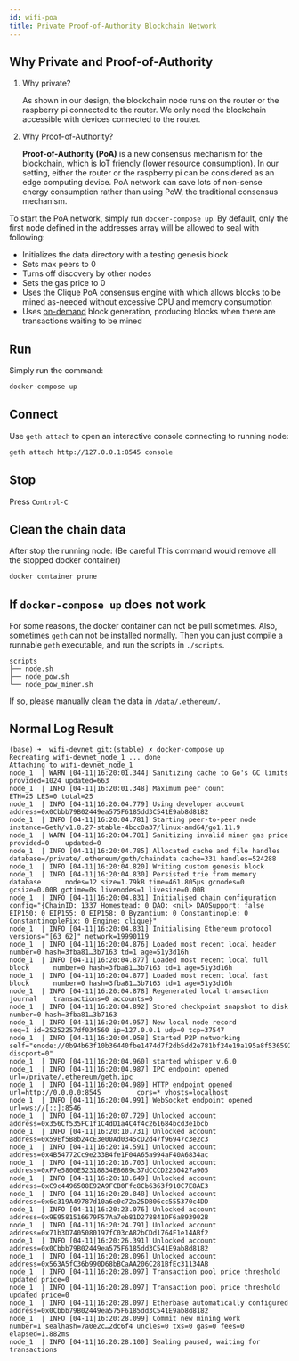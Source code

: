 ```yaml
---
id: wifi-poa
title: Private Proof-of-Authority Blockchain Network
---
```


## Why Private and Proof-of-Authority

1. Why private?

    As shown in our design, the blockchain node runs on the router or the raspberry pi connected to the router. We only need the blockchain accessible with devices connected to the router.

2. Why Proof-of-Authority?

    **Proof-of-Authority (PoA)** is a new consensus mechanism for the blockchain, which is IoT friendly (lower resource consumption). In our setting, either the router or the raspberry pi can be considered as an edge computing device. PoA network can save lots of non-sense energy consumption rather than using PoW, the traditional consensus mechanism.

To start the PoA network, simply run `docker-compose up`. By default, only the first node defined in the addresses array will be allowed to seal with following:

- Initializes the data directory with a testing genesis block
- Sets max peers to 0
- Turns off discovery by other nodes
- Sets the gas price to 0
- Uses the Clique PoA consensus engine with which allows blocks to be mined as-needed without excessive CPU and memory consumption
- Uses [on-demand](#normal-log-result) block generation, producing blocks when there are transactions waiting to be mined

## Run

Simply run the command:
```bash
docker-compose up
```

## Connect

Use `geth attach` to open an interactive console connecting to running node:
```bash
geth attach http://127.0.0.1:8545 console
```

## Stop

Press `Control-C`

## Clean the chain data

After stop the running node: (Be careful This command would remove all the stopped docker container)
```bash
docker container prune
```

## If `docker-compose up` does not work

For some reasons, the docker container can not be pull sometimes. Also, sometimes `geth` can not be installed normally. Then you can just compile a runnable `geth` executable, and run the scripts in `./scripts`.

```
scripts
├── node.sh
├── node_pow.sh
└── node_pow_miner.sh
```

If so, please manually clean the data in `/data/.ethereum/`.

## Normal Log Result

```
(base) ➜  wifi-devnet git:(stable) ✗ docker-compose up
Recreating wifi-devnet_node_1 ... done
Attaching to wifi-devnet_node_1
node_1  | WARN [04-11|16:20:01.344] Sanitizing cache to Go's GC limits       provided=1024 updated=663
node_1  | INFO [04-11|16:20:01.348] Maximum peer count                       ETH=25 LES=0 total=25
node_1  | INFO [04-11|16:20:04.779] Using developer account                  address=0x0Cbbb79B02449ea575F6185dd3C541E9ab8d8182
node_1  | INFO [04-11|16:20:04.781] Starting peer-to-peer node               instance=Geth/v1.8.27-stable-4bcc0a37/linux-amd64/go1.11.9
node_1  | WARN [04-11|16:20:04.781] Sanitizing invalid miner gas price       provided=0    updated=0
node_1  | INFO [04-11|16:20:04.785] Allocated cache and file handles         database=/private/.ethereum/geth/chaindata cache=331 handles=524288
node_1  | INFO [04-11|16:20:04.820] Writing custom genesis block 
node_1  | INFO [04-11|16:20:04.830] Persisted trie from memory database      nodes=12 size=1.79kB time=461.805µs gcnodes=0 gcsize=0.00B gctime=0s livenodes=1 livesize=0.00B
node_1  | INFO [04-11|16:20:04.831] Initialised chain configuration          config="{ChainID: 1337 Homestead: 0 DAO: <nil> DAOSupport: false EIP150: 0 EIP155: 0 EIP158: 0 Byzantium: 0 Constantinople: 0  ConstantinopleFix: 0 Engine: clique}"
node_1  | INFO [04-11|16:20:04.831] Initialising Ethereum protocol           versions="[63 62]" network=19990119
node_1  | INFO [04-11|16:20:04.876] Loaded most recent local header          number=0 hash=3fba81…3b7163 td=1 age=51y3d16h
node_1  | INFO [04-11|16:20:04.877] Loaded most recent local full block      number=0 hash=3fba81…3b7163 td=1 age=51y3d16h
node_1  | INFO [04-11|16:20:04.877] Loaded most recent local fast block      number=0 hash=3fba81…3b7163 td=1 age=51y3d16h
node_1  | INFO [04-11|16:20:04.878] Regenerated local transaction journal    transactions=0 accounts=0
node_1  | INFO [04-11|16:20:04.892] Stored checkpoint snapshot to disk       number=0 hash=3fba81…3b7163
node_1  | INFO [04-11|16:20:04.957] New local node record                    seq=1 id=25252257df034560 ip=127.0.0.1 udp=0 tcp=37547
node_1  | INFO [04-11|16:20:04.958] Started P2P networking                   self="enode://0b94b63f10b36440fbe1474d7f2db5dd2e781bf24e19a195a8f536592edfe36e484ec745c8562cf45fa60134aa5af328f8a3796625f220abd9d1b13f3412ee04@127.0.0.1:37547?discport=0"
node_1  | INFO [04-11|16:20:04.960] started whisper v.6.0 
node_1  | INFO [04-11|16:20:04.987] IPC endpoint opened                      url=/private/.ethereum/geth.ipc
node_1  | INFO [04-11|16:20:04.989] HTTP endpoint opened                     url=http://0.0.0.0:8545         cors=* vhosts=localhost
node_1  | INFO [04-11|16:20:04.991] WebSocket endpoint opened                url=ws://[::]:8546
node_1  | INFO [04-11|16:20:07.729] Unlocked account                         address=0x356Cf535FC1f1C4dD1a4C4f4c261684bcd3e1bcb
node_1  | INFO [04-11|16:20:10.731] Unlocked account                         address=0x59Ef5B8b24cE3e00Ad0345cD2d47f96947c3e2c3
node_1  | INFO [04-11|16:20:14.591] Unlocked account                         address=0x4B54772Cc9e233B4fe1F04A65a994aF40A6834ac
node_1  | INFO [04-11|16:20:16.703] Unlocked account                         address=0xF7e5800E52318834E8689c37dCCCD2230427a905
node_1  | INFO [04-11|16:20:18.649] Unlocked account                         address=0xC9c4496508E92A9FCB0Ffc8Cb6363f910C7E8AE3
node_1  | INFO [04-11|16:20:20.848] Unlocked account                         address=0x6c319A49787d10a6e0c72a25DB06cc555370c4DD
node_1  | INFO [04-11|16:20:23.076] Unlocked account                         address=0x9E9581516679F57Aa7eb81D278841DF6aB93902B
node_1  | INFO [04-11|16:20:24.791] Unlocked account                         address=0x71b3D7405080197fC03cA82bCDd1764F1e14ABf2
node_1  | INFO [04-11|16:20:26.391] Unlocked account                         address=0x0Cbbb79B02449ea575F6185dd3C541E9ab8d8182
node_1  | INFO [04-11|16:20:28.096] Unlocked account                         address=0x563A5fC36b990D68bBCaAA206C281BfEc31134AB
node_1  | INFO [04-11|16:20:28.097] Transaction pool price threshold updated price=0
node_1  | INFO [04-11|16:20:28.097] Transaction pool price threshold updated price=0
node_1  | INFO [04-11|16:20:28.097] Etherbase automatically configured       address=0x0Cbbb79B02449ea575F6185dd3C541E9ab8d8182
node_1  | INFO [04-11|16:20:28.099] Commit new mining work                   number=1 sealhash=7a0e2c…2dc6f4 uncles=0 txs=0 gas=0 fees=0 elapsed=1.882ms
node_1  | INFO [04-11|16:20:28.100] Sealing paused, waiting for transactions 
```